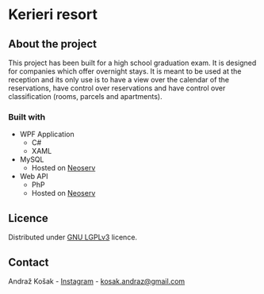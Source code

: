 # Kerieri resort

## About the project
This project has been built for a high school graduation exam. It is designed for companies which offer overnight stays. It is meant to be used at the reception and its only use is to have a view over the calendar of the reservations, have control over reservations and have control over classification (rooms, parcels and apartments).

### Built with
* WPF Application
  * C#
  * XAML
* MySQL
  * Hosted on [Neoserv](https://www.neoserv.si)
* Web API
  * PhP
  * Hosted on [Neoserv](https://www.neoserv.si)

## Licence
Distributed under [GNU LGPLv3](https://choosealicense.com/licenses/lgpl-3.0/) licence.

## Contact
Andraž Košak - [Instagram](https://www.instagram.com/andraz.kosak) - kosak.andraz@gmail.com
